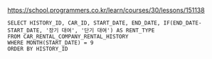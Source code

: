 https://school.programmers.co.kr/learn/courses/30/lessons/151138

```
SELECT HISTORY_ID, CAR_ID, START_DATE, END_DATE, IF(END_DATE-START_DATE, '장기 대여', '단기 대여') AS RENT_TYPE
FROM CAR_RENTAL_COMPANY_RENTAL_HISTORY
WHERE MONTH(START_DATE) = 9
ORDER BY HISTORY_ID
```
